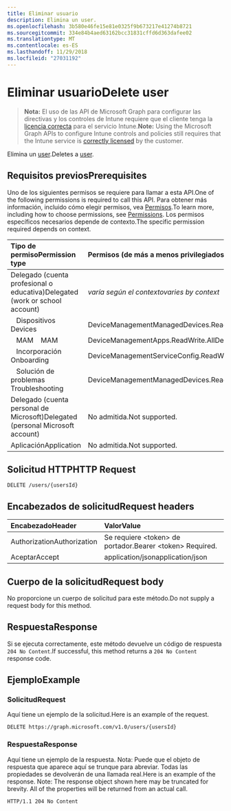 ```yaml
---
title: Eliminar usuario
description: Elimina un user.
ms.openlocfilehash: 3b580e46fe15e81e0325f9b673217e41274b8721
ms.sourcegitcommit: 334e84b4aed63162bcc31831cffd6d363dafee02
ms.translationtype: MT
ms.contentlocale: es-ES
ms.lasthandoff: 11/29/2018
ms.locfileid: "27031192"
---
```

# <a name="delete-user"></a><span data-ttu-id="a4477-103">Eliminar usuario</span><span class="sxs-lookup"><span data-stu-id="a4477-103">Delete user</span></span>

> <span data-ttu-id="a4477-104">**Nota:** El uso de las API de Microsoft Graph para configurar las directivas y los controles de Intune requiere que el cliente tenga la [licencia correcta](https://go.microsoft.com/fwlink/?linkid=839381) para el servicio Intune.</span><span class="sxs-lookup"><span data-stu-id="a4477-104">**Note:** Using the Microsoft Graph APIs to configure Intune controls and policies still requires that the Intune service is [correctly licensed](https://go.microsoft.com/fwlink/?linkid=839381) by the customer.</span></span>

<span data-ttu-id="a4477-105">Elimina un [user](../resources/intune-shared-user.md).</span><span class="sxs-lookup"><span data-stu-id="a4477-105">Deletes a [user](../resources/intune-shared-user.md).</span></span>
## <a name="prerequisites"></a><span data-ttu-id="a4477-106">Requisitos previos</span><span class="sxs-lookup"><span data-stu-id="a4477-106">Prerequisites</span></span>
<span data-ttu-id="a4477-107">Uno de los siguientes permisos se requiere para llamar a esta API.</span><span class="sxs-lookup"><span data-stu-id="a4477-107">One of the following permissions is required to call this API.</span></span> <span data-ttu-id="a4477-108">Para obtener más información, incluido cómo elegir permisos, vea [Permisos](/graph/permissions-reference).</span><span class="sxs-lookup"><span data-stu-id="a4477-108">To learn more, including how to choose permissions, see [Permissions](/graph/permissions-reference).</span></span>  <span data-ttu-id="a4477-109">Los permisos específicos necesarios depende de contexto.</span><span class="sxs-lookup"><span data-stu-id="a4477-109">The specific permission required depends on context.</span></span>

|<span data-ttu-id="a4477-110">Tipo de permiso</span><span class="sxs-lookup"><span data-stu-id="a4477-110">Permission type</span></span>|<span data-ttu-id="a4477-111">Permisos (de más a menos privilegiados)</span><span class="sxs-lookup"><span data-stu-id="a4477-111">Permissions (from most to least privileged)</span></span>|
|:---|:---|
|<span data-ttu-id="a4477-112">Delegado (cuenta profesional o educativa)</span><span class="sxs-lookup"><span data-stu-id="a4477-112">Delegated (work or school account)</span></span>| <span data-ttu-id="a4477-113">_varía según el contexto_</span><span class="sxs-lookup"><span data-stu-id="a4477-113">_varies by context_</span></span>|
| <span data-ttu-id="a4477-114">&nbsp;&nbsp; Dispositivos</span><span class="sxs-lookup"><span data-stu-id="a4477-114">&nbsp; &nbsp; Devices</span></span> | <span data-ttu-id="a4477-115">DeviceManagementManagedDevices.ReadWrite.All</span><span class="sxs-lookup"><span data-stu-id="a4477-115">DeviceManagementManagedDevices.ReadWrite.All</span></span> |
| <span data-ttu-id="a4477-116">&nbsp;&nbsp; MAM</span><span class="sxs-lookup"><span data-stu-id="a4477-116">&nbsp; &nbsp; MAM</span></span> | <span data-ttu-id="a4477-117">DeviceManagementApps.ReadWrite.All</span><span class="sxs-lookup"><span data-stu-id="a4477-117">DeviceManagementApps.ReadWrite.All</span></span> |
| <span data-ttu-id="a4477-118">&nbsp;&nbsp; Incorporación</span><span class="sxs-lookup"><span data-stu-id="a4477-118">&nbsp; &nbsp; Onboarding</span></span> | <span data-ttu-id="a4477-119">DeviceManagementServiceConfig.ReadWrite.All</span><span class="sxs-lookup"><span data-stu-id="a4477-119">DeviceManagementServiceConfig.ReadWrite.All</span></span> |
| <span data-ttu-id="a4477-120">&nbsp;&nbsp; Solución de problemas</span><span class="sxs-lookup"><span data-stu-id="a4477-120">&nbsp; &nbsp; Troubleshooting</span></span> | <span data-ttu-id="a4477-121">DeviceManagementManagedDevices.ReadWrite.All</span><span class="sxs-lookup"><span data-stu-id="a4477-121">DeviceManagementManagedDevices.ReadWrite.All</span></span> |
|<span data-ttu-id="a4477-122">Delegado (cuenta personal de Microsoft)</span><span class="sxs-lookup"><span data-stu-id="a4477-122">Delegated (personal Microsoft account)</span></span>|<span data-ttu-id="a4477-123">No admitida.</span><span class="sxs-lookup"><span data-stu-id="a4477-123">Not supported.</span></span>|
|<span data-ttu-id="a4477-124">Aplicación</span><span class="sxs-lookup"><span data-stu-id="a4477-124">Application</span></span>|<span data-ttu-id="a4477-125">No admitida.</span><span class="sxs-lookup"><span data-stu-id="a4477-125">Not supported.</span></span>|

## <a name="http-request"></a><span data-ttu-id="a4477-126">Solicitud HTTP</span><span class="sxs-lookup"><span data-stu-id="a4477-126">HTTP Request</span></span>
<!-- {
  "blockType": "ignored"
}
-->
``` http
DELETE /users/{usersId}
```

## <a name="request-headers"></a><span data-ttu-id="a4477-127">Encabezados de solicitud</span><span class="sxs-lookup"><span data-stu-id="a4477-127">Request headers</span></span>
|<span data-ttu-id="a4477-128">Encabezado</span><span class="sxs-lookup"><span data-stu-id="a4477-128">Header</span></span>|<span data-ttu-id="a4477-129">Valor</span><span class="sxs-lookup"><span data-stu-id="a4477-129">Value</span></span>|
|:---|:---|
|<span data-ttu-id="a4477-130">Authorization</span><span class="sxs-lookup"><span data-stu-id="a4477-130">Authorization</span></span>|<span data-ttu-id="a4477-131">Se requiere &lt;token&gt; de portador.</span><span class="sxs-lookup"><span data-stu-id="a4477-131">Bearer &lt;token&gt; Required.</span></span>|
|<span data-ttu-id="a4477-132">Aceptar</span><span class="sxs-lookup"><span data-stu-id="a4477-132">Accept</span></span>|<span data-ttu-id="a4477-133">application/json</span><span class="sxs-lookup"><span data-stu-id="a4477-133">application/json</span></span>|

## <a name="request-body"></a><span data-ttu-id="a4477-134">Cuerpo de la solicitud</span><span class="sxs-lookup"><span data-stu-id="a4477-134">Request body</span></span>
<span data-ttu-id="a4477-135">No proporcione un cuerpo de solicitud para este método.</span><span class="sxs-lookup"><span data-stu-id="a4477-135">Do not supply a request body for this method.</span></span>

## <a name="response"></a><span data-ttu-id="a4477-136">Respuesta</span><span class="sxs-lookup"><span data-stu-id="a4477-136">Response</span></span>
<span data-ttu-id="a4477-137">Si se ejecuta correctamente, este método devuelve un código de respuesta `204 No Content`.</span><span class="sxs-lookup"><span data-stu-id="a4477-137">If successful, this method returns a `204 No Content` response code.</span></span>

## <a name="example"></a><span data-ttu-id="a4477-138">Ejemplo</span><span class="sxs-lookup"><span data-stu-id="a4477-138">Example</span></span>

### <a name="request"></a><span data-ttu-id="a4477-139">Solicitud</span><span class="sxs-lookup"><span data-stu-id="a4477-139">Request</span></span>
<span data-ttu-id="a4477-140">Aquí tiene un ejemplo de la solicitud.</span><span class="sxs-lookup"><span data-stu-id="a4477-140">Here is an example of the request.</span></span>

``` http
DELETE https://graph.microsoft.com/v1.0/users/{usersId}
```

### <a name="response"></a><span data-ttu-id="a4477-141">Respuesta</span><span class="sxs-lookup"><span data-stu-id="a4477-141">Response</span></span>
<span data-ttu-id="a4477-p102">Aquí tiene un ejemplo de la respuesta. Nota: Puede que el objeto de respuesta que aparece aquí se trunque para abreviar. Todas las propiedades se devolverán de una llamada real.</span><span class="sxs-lookup"><span data-stu-id="a4477-p102">Here is an example of the response. Note: The response object shown here may be truncated for brevity. All of the properties will be returned from an actual call.</span></span>

``` http
HTTP/1.1 204 No Content
```



